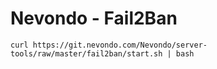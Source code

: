 # Nevondo - Fail2Ban

`curl https://git.nevondo.com/Nevondo/server-tools/raw/master/fail2ban/start.sh | bash`